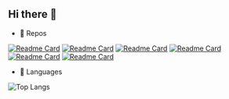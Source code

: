 ## Hi there 👋


- 📁 Repos

[![Readme Card](https://github-readme-stats.vercel.app/api/pin/?username=foued86&repo=eks_microservice&show_owner=true)](https://github.com/foued86/eks_microservice)
[![Readme Card](https://github-readme-stats.vercel.app/api/pin/?username=foued86&repo=guestbook-kubernetes&show_owner=true)](https://github.com/foued86/guestbook-kubernetes)
[![Readme Card](https://github-readme-stats.vercel.app/api/pin/?username=foued86&repo=deploy_app_helm_k8s&show_owner=true)](https://github.com/foued86/deploy_app_helm_k8s)
[![Readme Card](https://github-readme-stats.vercel.app/api/pin/?username=foued86&repo=shopping-microsvc-cicd&show_owner=true)](https://github.com/foued86/shopping-microsvc-cicd)
[![Readme Card](https://github-readme-stats.vercel.app/api/pin/?username=foued86&repo=eks_aws_terraform&show_owner=true)](https://github.com/foued86/eks_aws_terraform)
[![Readme Card](https://github-readme-stats.vercel.app/api/pin/?username=foued86&repo=ansible-aws&show_owner=true)](https://github.com/foued86/ansible-aws)

- 🔭 Languages

![Top Langs](https://github-readme-stats.vercel.app/api/top-langs/?username=foued86&langs_count=10)
